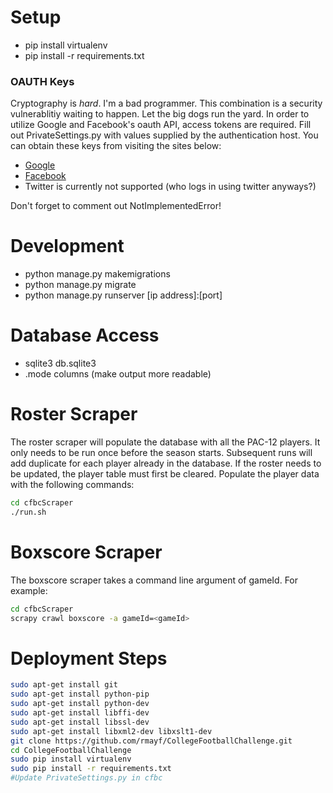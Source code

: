 # Setup
- pip install virtualenv
- pip install -r requirements.txt

### OAUTH Keys
Cryptography is *hard*.  I'm a bad programmer.  This combination is a security vulnerablitiy waiting to happen.  Let the big dogs run the yard.  In order to utilize Google and Facebook's oauth API, access tokens are required.  Fill out PrivateSettings.py with values supplied by the authentication host.  You can obtain these keys from visiting the sites below:
- [Google](https://console.developers.google.com/project/dev-aileron-105807/apiui/credential)
- [Facebook](https://developers.facebook.com/)
- Twitter is currently not supported (who logs in using twitter anyways?)

Don't forget to comment out NotImplementedError!


# Development
- python manage.py makemigrations
- python manage.py migrate
- python manage.py runserver [ip address]:[port]

# Database Access
- sqlite3 db.sqlite3
- .mode columns (make output more readable)

# Roster Scraper
The roster scraper will populate the database with all the PAC-12 players.  It only needs to be run once before the season starts.  Subsequent runs will add duplicate for each player already in the database.  If the roster needs to be updated, the player table must first be cleared.  Populate the player data with the following commands:
```bash
cd cfbcScraper
./run.sh
```

# Boxscore Scraper
The boxscore scraper takes a command line argument of gameId. For example:
```bash
cd cfbcScraper
scrapy crawl boxscore -a gameId=<gameId>
```

# Deployment Steps
```bash
sudo apt-get install git
sudo apt-get install python-pip
sudo apt-get install python-dev
sudo apt-get install libffi-dev
sudo apt-get install libssl-dev 
sudo apt-get install libxml2-dev libxslt1-dev
git clone https://github.com/rmayf/CollegeFootballChallenge.git
cd CollegeFootballChallenge
sudo pip install virtualenv
sudo pip install -r requirements.txt
#Update PrivateSettings.py in cfbc
```
